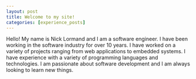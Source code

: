 ```yaml
---
layout: post
title: Welcome to my site!
categories: [experience_posts]
---
```


Hello! My name is Nick Lormand and I am a software engineer. I have been working in the software industry for over 10 years. I have worked on a variety of projects ranging from web applications to embedded systems. I have experience with a variety of programming languages and technologies. I am passionate about software development and I am always looking to learn new things.
```
